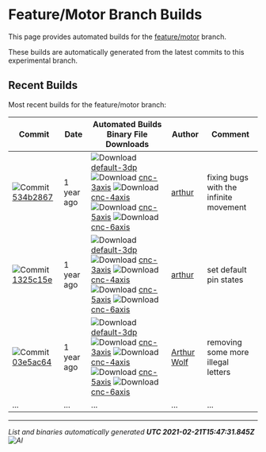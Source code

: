 # Feature/Motor Branch Builds

This page provides automated builds for the [feature/motor](https://github.com/smoothieware/smoothieware/tree/feature/motor) branch.

These builds are automatically generated from the latest commits to this experimental branch.

## Recent Builds

Most recent builds for the feature/motor branch:

| Commit | Date | Automated Builds Binary File Downloads | Author | Comment |
| ------ | ---- | -------------------------------------- | ------ | ------- |
| ![Commit](https://smoothieware.org/_media/builds/git.png) [534b2867](https://github.com/Smoothieware/Smoothieware/commit/534b2867d5dc2dfd093c18a86f7112f3b8192920) | 1 year ago | ![Download](https://smoothieware.org/_media/builds/zip.png) [default-3dp](http://builds.smoothieware.org/smoothie-firmware_branch:feature-motor_2020-02-11-12-25-58_commit:534b2867_build:default-3dp.zip) ![Download](https://smoothieware.org/_media/builds/zip.png) [cnc-3axis](http://builds.smoothieware.org/smoothie-firmware_branch:feature-motor_2020-02-11-12-25-58_commit:534b2867_build:cnc-3axis.zip) ![Download](https://smoothieware.org/_media/builds/zip.png) [cnc-4axis](http://builds.smoothieware.org/smoothie-firmware_branch:feature-motor_2020-02-11-12-25-58_commit:534b2867_build:cnc-4axis.zip) ![Download](https://smoothieware.org/_media/builds/zip.png) [cnc-5axis](http://builds.smoothieware.org/smoothie-firmware_branch:feature-motor_2020-02-11-12-25-58_commit:534b2867_build:cnc-5axis.zip) ![Download](https://smoothieware.org/_media/builds/zip.png) [cnc-6axis](http://builds.smoothieware.org/smoothie-firmware_branch:feature-motor_2020-02-11-12-25-58_commit:534b2867_build:cnc-6axis.zip) | [arthur](https://github.com/Smoothieware/Smoothieware/commits?author=wolf.arthur@gmail.com) | fixing bugs with the infinite movement |
| ![Commit](https://smoothieware.org/_media/builds/git.png) [1325c15e](https://github.com/Smoothieware/Smoothieware/commit/1325c15eed83ba0046d86c1a76e7e7874310c448) | 1 year ago | ![Download](https://smoothieware.org/_media/builds/zip.png) [default-3dp](http://builds.smoothieware.org/smoothie-firmware_branch:feature-motor_2020-02-11-12-09-37_commit:1325c15e_build:default-3dp.zip) ![Download](https://smoothieware.org/_media/builds/zip.png) [cnc-3axis](http://builds.smoothieware.org/smoothie-firmware_branch:feature-motor_2020-02-11-12-09-37_commit:1325c15e_build:cnc-3axis.zip) ![Download](https://smoothieware.org/_media/builds/zip.png) [cnc-4axis](http://builds.smoothieware.org/smoothie-firmware_branch:feature-motor_2020-02-11-12-09-37_commit:1325c15e_build:cnc-4axis.zip) ![Download](https://smoothieware.org/_media/builds/zip.png) [cnc-5axis](http://builds.smoothieware.org/smoothie-firmware_branch:feature-motor_2020-02-11-12-09-37_commit:1325c15e_build:cnc-5axis.zip) ![Download](https://smoothieware.org/_media/builds/zip.png) [cnc-6axis](http://builds.smoothieware.org/smoothie-firmware_branch:feature-motor_2020-02-11-12-09-37_commit:1325c15e_build:cnc-6axis.zip) | [arthur](https://github.com/Smoothieware/Smoothieware/commits?author=wolf.arthur@gmail.com) | set default pin states |
| ![Commit](https://smoothieware.org/_media/builds/git.png) [03e5ac64](https://github.com/Smoothieware/Smoothieware/commit/03e5ac6489155ede182000dd1c8db01dbc889cc8) | 1 year ago | ![Download](https://smoothieware.org/_media/builds/zip.png) [default-3dp](http://builds.smoothieware.org/smoothie-firmware_branch:feature-motor_2020-02-10-18-32-37_commit:03e5ac64_build:default-3dp.zip) ![Download](https://smoothieware.org/_media/builds/zip.png) [cnc-3axis](http://builds.smoothieware.org/smoothie-firmware_branch:feature-motor_2020-02-10-18-32-37_commit:03e5ac64_build:cnc-3axis.zip) ![Download](https://smoothieware.org/_media/builds/zip.png) [cnc-4axis](http://builds.smoothieware.org/smoothie-firmware_branch:feature-motor_2020-02-10-18-32-37_commit:03e5ac64_build:cnc-4axis.zip) ![Download](https://smoothieware.org/_media/builds/zip.png) [cnc-5axis](http://builds.smoothieware.org/smoothie-firmware_branch:feature-motor_2020-02-10-18-32-37_commit:03e5ac64_build:cnc-5axis.zip) ![Download](https://smoothieware.org/_media/builds/zip.png) [cnc-6axis](http://builds.smoothieware.org/smoothie-firmware_branch:feature-motor_2020-02-10-18-32-37_commit:03e5ac64_build:cnc-6axis.zip) | [Arthur Wolf](https://github.com/Smoothieware/Smoothieware/commits?author=wolf.arthur@gmail.com) | removing some more illegal letters |
| ... | ... | ... | ... | ... |

---

*List and binaries automatically generated **UTC 2021-02-21T15:47:31.845Z** ![AI](https://smoothieware.org/_media/builds/ai.png)*
